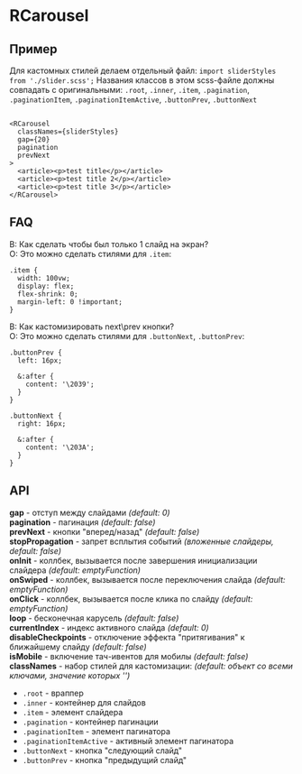 # RCarousel

## Пример
Для кастомных стилей делаем отдельный файл:
`import sliderStyles from './slider.scss';`
Названия классов в этом scss-файле должны совпадать с оригинальными: `.root`, `.inner`, `.item`, `.pagination`, `.paginationItem`, `.paginationItemActive`, `.buttonPrev`, `.buttonNext`
```

<RCarousel
  classNames={sliderStyles}
  gap={20}
  pagination
  prevNext
>
  <article><p>test title</p></article>
  <article><p>test title 2</p></article>
  <article><p>test title 3</p></article>
</RCarousel>
```

## FAQ
В: Как сделать чтобы был только 1 слайд на экран?  
О: Это можно сделать стилями для `.item`:

```
.item {
  width: 100vw;
  display: flex;
  flex-shrink: 0;
  margin-left: 0 !important;
}
```

В: Как кастомизировать next\prev кнопки?  
О: Это можно сделать стилями для `.buttonNext`, `.buttonPrev`:

```
.buttonPrev {
  left: 16px;

  &:after {
    content: '\2039';
  }
}

.buttonNext {
  right: 16px;

  &:after {
    content: '\203A';
  }
}
```


## API
**gap** - отступ между слайдами _(default: 0)_  
**pagination** - пагинация _(default: false)_  
**prevNext** - кнопки "вперед/назад" _(default: false)_  
**stopPropagation** - запрет всплытия событий _(вложенные слайдеры, default: false)_  
**onInit** - коллбек, вызывается после завершения инициализации слайдера _(default: emptyFunction)_  
**onSwiped** - коллбек, вызывается после переключения слайда _(default: emptyFunction)_  
**onClick** - коллбек, вызывается после клика по слайду _(default: emptyFunction)_  
**loop** - бесконечная карусель _(default: false)_  
**currentIndex** - индекс активного слайда _(default: 0)_  
**disableCheckpoints** - отключение эффекта "притягивания" к ближайшему слайду _(default: false)_  
**isMobile** - включение тач-ивентов для мобилы _(default: false)_  
**classNames** - набор стилей для кастомизации: _(default: объект со всеми ключами, значение которых '')_  
- `.root` - враппер
- `.inner` - контейнер для слайдов
- `.item` - элемент слайдера
- `.pagination` - контейнер пагинации
- `.paginationItem` - элемент пагинатора
- `.paginationItemActive` - активный элемент пагинатора
- `.buttonNext` - кнопка "следующий слайд"
- `.buttonPrev` - кнопка "предыдущий слайд"
